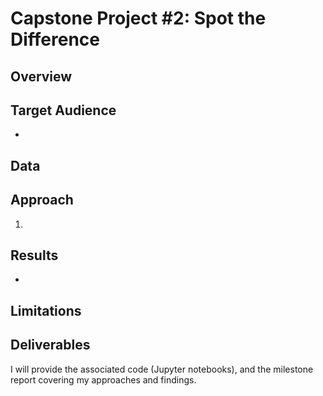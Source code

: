 # Capstone Project #2: Spot the Difference
## Overview




## Target Audience
- 

## Data


## Approach
1. 

## Results
- 

## Limitations


## Deliverables
I will provide the associated code (Jupyter notebooks), and the milestone report covering my approaches and findings.
